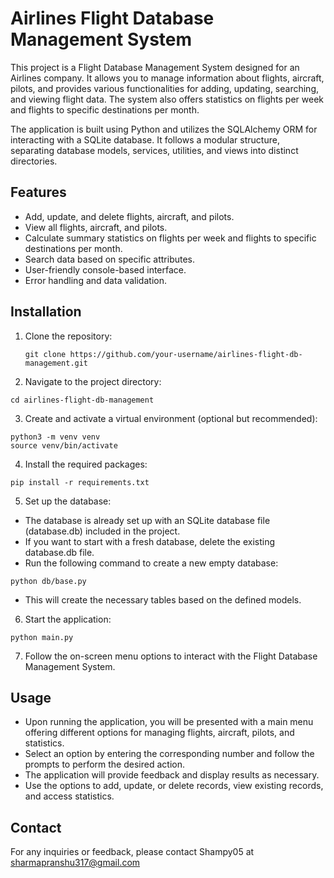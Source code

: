 # Airlines Flight Database Management System

This project is a Flight Database Management System designed for an Airlines company. It allows you to manage information about flights, aircraft, pilots, and provides various functionalities for adding, updating, searching, and viewing flight data. The system also offers statistics on flights per week and flights to specific destinations per month.

The application is built using Python and utilizes the SQLAlchemy ORM for interacting with a SQLite database. It follows a modular structure, separating database models, services, utilities, and views into distinct directories.

## Features

- Add, update, and delete flights, aircraft, and pilots.
- View all flights, aircraft, and pilots.
- Calculate summary statistics on flights per week and flights to specific destinations per month.
- Search data based on specific attributes.
- User-friendly console-based interface.
- Error handling and data validation.

## Installation

1. Clone the repository:

   ```
   git clone https://github.com/your-username/airlines-flight-db-management.git
   ```

2. Navigate to the project directory:

```
cd airlines-flight-db-management
```

3. Create and activate a virtual environment (optional but recommended):

```
python3 -m venv venv
source venv/bin/activate
```

4. Install the required packages:

```
pip install -r requirements.txt
```

5. Set up the database:

- The database is already set up with an SQLite database file (database.db) included in the project.
- If you want to start with a fresh database, delete the existing database.db file.
- Run the following command to create a new empty database:

```
python db/base.py
```
- This will create the necessary tables based on the defined models.

6. Start the application:

```
python main.py
```

7. Follow the on-screen menu options to interact with the Flight Database Management System.

## Usage
- Upon running the application, you will be presented with a main menu offering different options for managing flights, aircraft, pilots, and statistics.
- Select an option by entering the corresponding number and follow the prompts to perform the desired action.
- The application will provide feedback and display results as necessary.
- Use the options to add, update, or delete records, view existing records, and access statistics.

## Contact
For any inquiries or feedback, please contact Shampy05 at sharmapranshu317@gmail.com